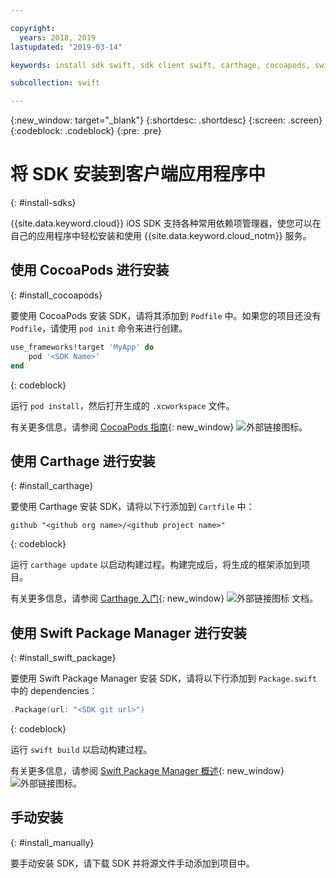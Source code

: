 ```yaml
---

copyright:
  years: 2018, 2019
lastupdated: "2019-03-14"

keywords: install sdk swift, sdk client swift, carthage, cocoapods, swift package manager, ios sdk

subcollection: swift

---
```


{:new_window: target="_blank"}
{:shortdesc: .shortdesc}
{:screen: .screen}
{:codeblock: .codeblock}
{:pre: .pre}

# 将 SDK 安装到客户端应用程序中
{: #install-sdks}

{{site.data.keyword.cloud}} iOS SDK 支持各种常用依赖项管理器，使您可以在自己的应用程序中轻松安装和使用 {{site.data.keyword.cloud_notm}} 服务。

## 使用 CocoaPods 进行安装
{: #install_cocoapods}

要使用 CocoaPods 安装 SDK，请将其添加到 `Podfile` 中。如果您的项目还没有 `Podfile`，请使用 `pod init` 命令来进行创建。
```ruby
use_frameworks!target 'MyApp' do
    pod '<SDK Name>'
end
```
{: codeblock}

运行 `pod install`，然后打开生成的 `.xcworkspace` 文件。

有关更多信息，请参阅 [CocoaPods 指南](https://guides.cocoapods.org/using/index.html){: new_window} ![外部链接图标](../../icons/launch-glyph.svg "外部链接图标")。

## 使用 Carthage 进行安装
{: #install_carthage}

要使用 Carthage 安装 SDK，请将以下行添加到 `Cartfile` 中：
```
github "<github org name>/<github project name>"
```
{: codeblock}

运行 `carthage update` 以启动构建过程。构建完成后，将生成的框架添加到项目。 

有关更多信息，请参阅 [Carthage 入门](https://github.com/Carthage/Carthage#getting-started){: new_window} ![外部链接图标](../../icons/launch-glyph.svg "外部链接图标") 文档。

## 使用 Swift Package Manager 进行安装
{: #install_swift_package}

要使用 Swift Package Manager 安装 SDK，请将以下行添加到 `Package.swift` 中的 dependencies：
```swift
.Package(url: "<SDK git url>")
```
{: codeblock}

运行 `swift build` 以启动构建过程。

有关更多信息，请参阅 [Swift Package Manager 概述](https://swift.org/package-manager/){: new_window} ![外部链接图标](../../icons/launch-glyph.svg "外部链接图标")。

## 手动安装
{: #install_manually}

要手动安装 SDK，请下载 SDK 并将源文件手动添加到项目中。
